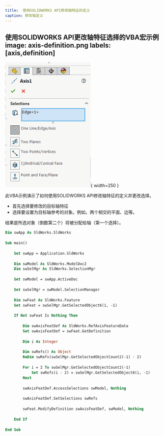 ```yaml
---
title:  使用SOLIDWORKS API修改轴特征的定义
caption: 修改轴定义
---
```

 使用SOLIDWORKS API更改轴特征选择的VBA宏示例
image: axis-definition.png
labels: [axis,definition]
---
![轴特征管理器页面](axis-definition.png){ width=250 }

此VBA示例演示了如何使用SOLIDWORKS API修改轴特征的定义并更改选择。

* 首先选择要修改的目标轴特征
* 选择要设置为目标轴参考的对象。例如，两个相交的平面、边等。

结果是所选对象（倒数第二个）将被分配给轴（第一个选择）。

~~~ vb
Dim swApp As SldWorks.SldWorks

Sub main()

    Set swApp = Application.SldWorks
    
    Dim swModel As SldWorks.ModelDoc2
    Dim swSelMgr As SldWorks.SelectionMgr

    Set swModel = swApp.ActiveDoc
    
    Set swSelMgr = swModel.SelectionManager
    
    Dim swFeat As SldWorks.Feature
    Set swFeat = swSelMgr.GetSelectedObject6(1, -1)
    
    If Not swFeat Is Nothing Then
    
        Dim swAxisFeatDef As SldWorks.RefAxisFeatureData
        Set swAxisFeatDef = swFeat.GetDefinition
        
        Dim i As Integer
        
        Dim swRefs() As Object
        ReDim swRefs(swSelMgr.GetSelectedObjectCount2(-1) - 2)
        
        For i = 2 To swSelMgr.GetSelectedObjectCount2(-1)
            Set swRefs(i - 2) = swSelMgr.GetSelectedObject6(i, -1)
        Next
        
        swAxisFeatDef.AccessSelections swModel, Nothing
        
        swAxisFeatDef.SetSelections swRefs
        
        swFeat.ModifyDefinition swAxisFeatDef, swModel, Nothing
        
    End If
    
End Sub
~~~